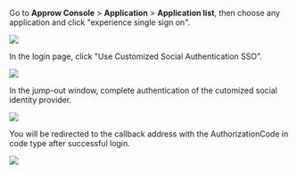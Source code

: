 <IntegrationDetailCard title="Test Connection">

Go to **Approw Console** > **Application** > **Application list**, then choose any application and click "experience single sign on".
<!-- ![](https://cdn.authing.cn/docs/20201029205413.png) -->
![](~@imagesEnUs/connections/custom-social-provider/3-1.png)

In the login page, click "Use Customized Social Authentication SSO".
<!-- ![](https://cdn.authing.cn/docs/20201110234610.png) -->
![](~@imagesEnUs/connections/custom-social-provider/3-2.png)

In the jump-out window, complete authentication of the cutomized social identity provider.
<!-- ![](https://cdn.authing.cn/docs/20201110234822.png) -->
![](~@imagesEnUs/connections/custom-social-provider/3-3.png)

<!-- Login successfully. -->
<!-- ![](https://cdn.authing.cn/docs/20201110234954.png) -->
<!-- ![](~@imagesEnUs/connections/custom-social-provider/3-4.png) -->

You will be redirected to the callback address with the AuthorizationCode in code type after successful login.
<!-- ![](https://cdn.authing.cn/docs/20201029205926.png) -->
![](~@imagesEnUs/connections/custom-social-provider/3-5.png)

</IntegrationDetailCard>
